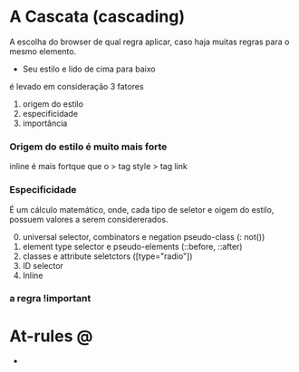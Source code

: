 # A Cascata (cascading)
A escolha do browser de qual regra aplicar, caso haja muitas regras para o mesmo elemento. 

* Seu estilo e lido de cima para baixo

é levado em consideração 3 fatores 

1. origem do estilo 
2. especificidade 
3. importância 

### Origem do estilo é muito mais forte 

inline é mais fortque que o > tag style > tag link

### Especificidade 

É um cálculo matemático, onde, cada tipo de seletor e oigem do estilo, possuem valores a serem considererados. 

0. universal selector, combinators e negation pseudo-class (: not())
1. element type selector e pseudo-elements (::before, ::after)
10. classes e attribute seletctors ([type="radio"])
100. ID selector
1000. Inline

### a regra !important

# At-rules @

*


